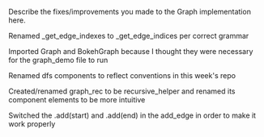 Describe the fixes/improvements you made to the Graph implementation here.

Renamed _get_edge_indexes to _get_edge_indices per correct grammar

Imported Graph and BokehGraph because I thought they were necessary for the graph_demo file to run

Renamed dfs components to reflect conventions in this week's repo

Created/renamed graph_rec to be recursive_helper and renamed its component elements to be more intuitive

Switched the .add(start) and .add(end) in the add_edge in order to make it work properly